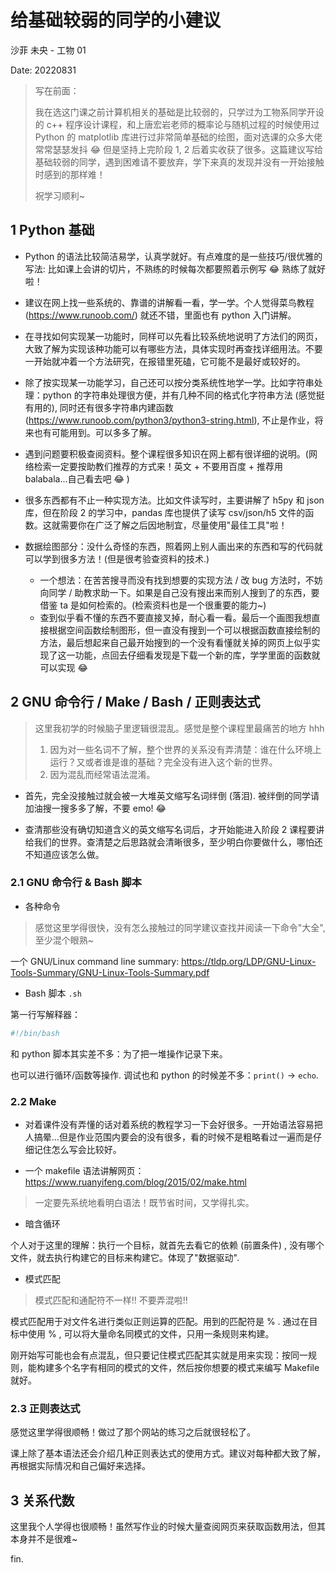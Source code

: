 # 给基础较弱的同学的小建议

沙菲 未央 - 工物 01 

Date: 20220831

> 写在前面：
>
> 我在选这门课之前计算机相关的基础是比较弱的，只学过为工物系同学开设的 c++ 程序设计课程，和上唐宏岩老师的概率论与随机过程的时候使用过 Python 的 matplotlib 库进行过非常简单基础的绘图，面对选课的众多大佬常常瑟瑟发抖 :joy: 但是坚持上完阶段 1, 2 后着实收获了很多。这篇建议写给基础较弱的同学，遇到困难请不要放弃，学下来真的发现并没有一开始接触时感到的那样难！
>
> 祝学习顺利~



## 1 Python 基础

- Python 的语法比较简洁易学，认真学就好。有点难度的是一些技巧/很优雅的写法: 比如课上会讲的切片，不熟练的时候每次都要照着示例写 :joy: 熟练了就好啦！

- 建议在网上找一些系统的、靠谱的讲解看一看，学一学。个人觉得菜鸟教程 (https://www.runoob.com/) 就还不错，里面也有 python 入门讲解。

- 在寻找如何实现某一功能时，同样可以先看比较系统地说明了方法们的网页，大致了解为实现该种功能可以有哪些方法，具体实现时再查找详细用法。不要一开始就冲着一个方法研究，在报错里死磕，它可能不是最好或较好的。

- 除了按实现某一功能学习，自己还可以按分类系统性地学一学。比如字符串处理：python 的字符串处理很方便，并有几种不同的格式化字符串方法 (感觉挺有用的), 同时还有很多字符串内建函数 (https://www.runoob.com/python3/python3-string.html), 不止是作业，将来也有可能用到。可以多多了解。

- 遇到问题要积极查阅资料。整个课程很多知识在网上都有很详细的说明。(网络检索一定要按助教们推荐的方式来！英文 + 不要用百度 + 推荐用 balabala...自己看去吧 :joy: )

- 很多东西都有不止一种实现方法。比如文件读写时，主要讲解了 h5py 和 json 库，但在阶段 2 的学习中，pandas 库也提供了读写 csv/json/h5 文件的函数。这就需要你在广泛了解之后因地制宜，尽量使用"最佳工具"啦！


- 数据绘图部分：没什么奇怪的东西，照着网上别人画出来的东西和写的代码就可以学到很多方法！(但是很考验查资料的技术.)

  - 一个想法：在苦苦搜寻而没有找到想要的实现方法 / 改 bug 方法时，不妨向同学 / 助教求助一下。如果是自己没有搜出来而别人搜到了的东西，要借鉴 ta 是如何检索的。(检索资料也是一个很重要的能力~)
  - 查到似乎看不懂的东西不要直接叉掉，耐心看一看。最后一个画图我想直接根据空间函数绘制图形，但一直没有搜到一个可以根据函数直接绘制的方法，最后想起来自己最开始搜到的一个没有看懂就关掉的网页上似乎实现了这一功能，点回去仔细看发现是下载一个新的库，学学里面的函数就可以实现 :joy:


## 2 GNU 命令行 / Make / Bash / 正则表达式


> 这里我初学的时候脑子里逻辑很混乱。感觉是整个课程里最痛苦的地方 hhh
> 1. 因为对一些名词不了解，整个世界的关系没有弄清楚：谁在什么环境上运行？又或者谁是谁的基础？完全没有进入这个新的世界。
> 2. 因为混乱而经常语法混淆。

- 首先，完全没接触过就会被一大堆英文缩写名词绊倒 (落泪). 被绊倒的同学请加油搜一搜多多了解，不要 emo! :joy:

- 查清那些没有确切知道含义的英文缩写名词后，才开始能进入阶段 2 课程要讲给我们的世界。查清楚之后思路就会清晰很多，至少明白你要做什么，哪怕还不知道应该怎么做。

### 2.1 GNU 命令行 & Bash 脚本

- 各种命令

> 感觉这里学得很快，没有怎么接触过的同学建议查找并阅读一下命令"大全", 至少混个眼熟~

一个 GNU/Linux command line summary: 
https://tldp.org/LDP/GNU-Linux-Tools-Summary/GNU-Linux-Tools-Summary.pdf


- Bash 脚本 `.sh`

第一行写解释器：
```sh
#!/bin/bash
```

和 python 脚本其实差不多：为了把一堆操作记录下来。

也可以进行循环/函数等操作. 调试也和 python 的时候差不多：`print()` $\rightarrow$ `echo`.


### 2.2 Make

- 对着课件没有弄懂的话对着系统的教程学习一下会好很多。一开始语法容易把人搞晕...但是作业范围内要会的没有很多，看的时候不是粗略看过一遍而是仔细记住怎么写会比较好。

- 一个 makefile 语法讲解网页：https://www.ruanyifeng.com/blog/2015/02/make.html


> 一定要先系统地看明白语法！既节省时间，又学得扎实。

- 暗含循环

个人对于这里的理解：执行一个目标，就首先去看它的依赖 (前置条件) , 没有哪个文件，就去执行构建它的目标来构建它。体现了"数据驱动".

- 模式匹配

> 模式匹配和通配符不一样!! 不要弄混啦!!

模式匹配用于对文件名进行类似正则运算的匹配。用到的匹配符是 % . 通过在目标中使用 % , 可以将大量命名同模式的文件，只用一条规则来构建。

刚开始写可能也会有点混乱，但只要记住模式匹配其实就是用来实现：按同一规则，能构建多个名字有相同的模式的文件，然后按你想要的模式来编写 Makefile 就好。


### 2.3 正则表达式

感觉这里学得很顺畅！做过了那个网站的练习之后就很轻松了。

课上除了基本语法还会介绍几种正则表达式的使用方式。建议对每种都大致了解，再根据实际情况和自己偏好来选择。

## 3 关系代数

这里我个人学得也很顺畅！虽然写作业的时候大量查阅网页来获取函数用法，但其本身并不是很难~


fin.
